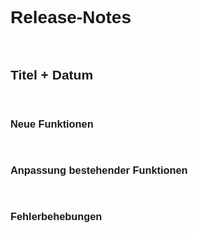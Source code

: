 <style>
body {
    font-family: "Century Gothic", "CenturyGothic", "AppleGothic", sans-serif;
}
</style>

# Release-Notes

<br>

## Titel + Datum 

<br>

### Neue Funktionen

<br>

### Anpassung bestehender Funktionen

<br>

### Fehlerbehebungen